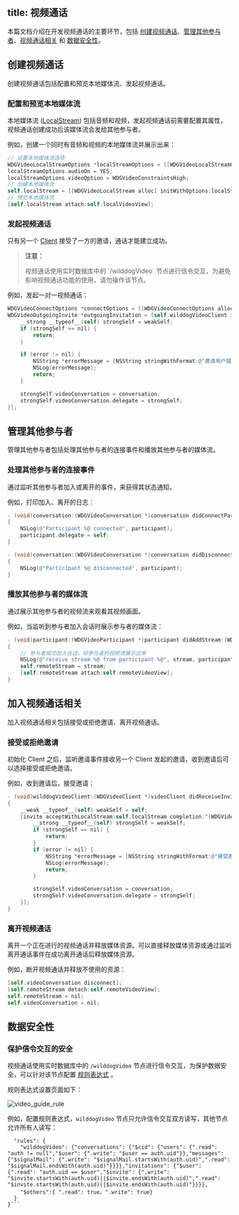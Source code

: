 title: 视频通话
---

本篇文档介绍在开发视频通话的主要环节，包括 [创建视频通话](/guide/video/ios/conversation.html#创建视频通话)、[管理其他参与者](/guide/video/ios/conversation.html#管理其他参与者)、[视频通话相关](/guide/video/ios/conversation.html#视频通话相关) 和 [数据安全性](/guide/video/ios/conversation.html#数据安全性)。

## 创建视频通话

创建视频通话包括配置和预览本地媒体流、发起视频通话。

### 配置和预览本地媒体流

本地媒体流 ([LocalStream](/api/video/ios/Classes/WDGVideoLocalStream.html)) 包括音频和视频，发起视频通话前需要配置其属性，视频通话创建成功后该媒体流会发给其他参与者。

例如，创建一个同时有音频和视频的本地媒体流并展示出来：

```objectivec
// 设置本地媒体流选项
WDGVideoLocalStreamOptions *localStreamOptions = [[WDGVideoLocalStreamOptions alloc] init];
localStreamOptions.audioOn = YES;
localStreamOptions.videoOption = WDGVideoConstraintsHigh;
// 创建本地媒体流
self.localStream = [[WDGVideoLocalStream alloc] initWithOptions:localStreamOptions];
// 预览本地媒体流
[self.localStream attach:self.localVideoView];
```

### 发起视频通话

只有另一个 [Client](/api/video/ios/Classes/WDGVideoClient.html) 接受了一方的邀请，通话才能建立成功。

<blockquote class="warning">
  <p><strong>注意：</strong></p>
  视频通话使用实时数据库中的 `/wilddogVideo` 节点进行信令交互，为避免影响视频通话功能的使用，请勿操作该节点。
</blockquote>


例如，发起一对一视频通话：

```objectivec
WDGVideoConnectOptions *connectOptions = [[WDGVideoConnectOptions alloc] initWithLocalStream:self.localStream];
WDGVideoOutgoingInvite *outgoingInvitation = [self.wilddogVideoClient inviteToConversationWithID:wilddogID options:connectOptions completion:^(WDGVideoConversation *conversation, NSError *error) {
    __strong __typeof__(self) strongSelf = weakSelf;
    if (strongSelf == nil) {
        return;
    }

    if (error != nil) {
        NSString *errorMessage = [NSString stringWithFormat:@"邀请用户错误(%@): %@", userID, [error localizedDescription]];
        NSLog(errorMessage);
        return;
    }

    strongSelf.videoConversation = conversation;
    strongSelf.videoConversation.delegate = strongSelf;
}];
```

## 管理其他参与者

管理其他参与者包括处理其他参与者的连接事件和播放其他参与者的媒体流。


### 处理其他参与者的连接事件

通过监听其他参与者加入或离开的事件，来获得其状态通知。

例如，打印加入、离开的日志：

```objectivec
- (void)conversation:(WDGVideoConversation *)conversation didConnectParticipant:(WDGVideoParticipant *)participant
{
    NSLog(@"Participant %@ connected", participant);
    participant.delegate = self;
}

- (void)conversation:(WDGVideoConversation *)conversation didDisconnectParticipant:(WDGVideoParticipant *)participant
{
    NSLog(@"Participant %@ disconnected", participant);
}
```

### 播放其他参与者的媒体流

通过展示其他参与者的视频流来观看其视频画面。

例如，当监听到参与者加入会话时展示参与者的媒体流：

```objectivec
- (void)participant:(WDGVideoParticipant *)participant didAddStream:(WDGVideoRemoteStream *)stream
{
    // 参与者成功加入会话，将参与者的视频流展示出来
    NSLog(@"receive stream %@ from participant %@", stream, participant);
    self.remoteStream = stream;
    [self.remoteStream attach:self.remoteVideoView];
}
```

## 加入视频通话相关

加入视频通话相关包括接受或拒绝邀请、离开视频通话。

### 接受或拒绝邀请

初始化 Client 之后，监听邀请事件接收另一个 Client 发起的邀请，收到邀请后可以选择接受或拒绝邀请。

例如，收到邀请后，接受邀请：

```objectivec
- (void)wilddogVideoClient:(WDGVideoClient *)videoClient didReceiveInvite:(WDGVideoIncomingInvite *)invite
{
    __weak __typeof__(self) weakSelf = self;
    [invite acceptWithLocalStream:self.localStream completion:^(WDGVideoConversation *conversation, NSError *error) {
        __strong __typeof__(self) strongSelf = weakSelf;
        if (strongSelf == nil) {
            return;
        }
        if (error != nil) {
            NSString *errorMessage = [NSString stringWithFormat:@"接受邀请错误: %@", [error localizedDescription]];
            NSLog(errorMessage);
            return;
        }

        strongSelf.videoConversation = conversation;
        strongSelf.videoConversation.delegate = strongSelf;
    }];
}
```

### 离开视频通话

离开一个正在进行的视频通话并释放媒体资源。可以直接释放媒体资源或通过监听离开通话事件在成功离开通话后释放媒体资源。

例如，断开视频通话并释放不使用的资源：

```objectivec
[self.videoConversation disconnect];
[self.remoteStream detach:self.remoteVideoView];
self.remoteStream = nil;
self.videoConversation = nil;
```

## 数据安全性

### 保护信令交互的安全

视频通话使用实时数据库中的 `/wilddogVideo` 节点进行信令交互，为保护数据安全，可以针对该节点配置 [规则表达式](/guide/sync/rules/introduce.html) 。

规则表达式设置页面如下：

<img src="/images/video_guide_rule.png" alt="video_guide_rule">

例如，配置规则表达式，`wilddogVideo` 节点只允许信令交互双方读写，其他节点允许所有人读写：

```{
  "rules": {
    "wilddogVideo": {"conversations": {"$cid": {"users": {".read": "auth != null","$user": {".write": "$user == auth.uid"}},"messages": {"$signalMail": {".write": "$signalMail.startsWith(auth.uid)",".read": "$signalMail.endsWith(auth.uid)"}}}},"invitations": {"$user": {".read": "auth.uid == $user","$invite": {".write": "$invite.startsWith(auth.uid)||$invite.endsWith(auth.uid)",".read": "$invite.startsWith(auth.uid)||$invite.endsWith(auth.uid)"}}}},
    "$others":{ ".read": true，".write": true}
  }
}```
